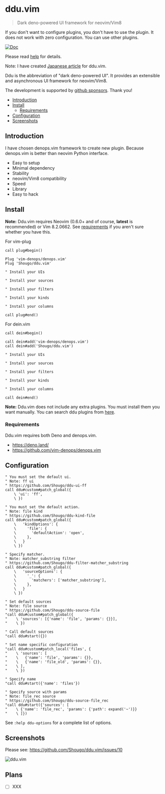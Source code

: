 # ddu.vim

> Dark deno-powered UI framework for neovim/Vim8

If you don't want to configure plugins, you don't have to use the plugin. It
does not work with zero configuration. You can use other plugins.

[![Doc](https://img.shields.io/badge/doc-%3Ah%20ddu-orange.svg)](doc/ddu.txt)

Please read [help](doc/ddu.txt) for details.

Note: I have created
[Japanese article](https://zenn.dev/shougo/articles/ddu-vim-beta) for ddu.vim.

Ddu is the abbreviation of "dark deno-powered UI". It provides an extensible and
asynchronous UI framework for neovim/Vim8.

The development is supported by
[github sponsors](https://github.com/sponsors/Shougo/). Thank you!

<!-- vim-markdown-toc GFM -->

- [Introduction](#introduction)
- [Install](#install)
  - [Requirements](#requirements)
- [Configuration](#configuration)
- [Screenshots](#screenshots)

<!-- vim-markdown-toc -->

## Introduction

I have chosen denops.vim framework to create new plugin. Because denops.vim is
better than neovim Python interface.

- Easy to setup
- Minimal dependency
- Stability
- neovim/Vim8 compatibility
- Speed
- Library
- Easy to hack

## Install

**Note:** Ddu.vim requires Neovim (0.6.0+ and of course, **latest** is
recommended) or Vim 8.2.0662. See [requirements](#requirements) if you aren't
sure whether you have this.

For vim-plug

```viml
call plug#begin()

Plug 'vim-denops/denops.vim'
Plug 'Shougo/ddu.vim'

" Install your UIs

" Install your sources

" Install your filters

" Install your kinds

" Install your columns

call plug#end()
```

For dein.vim

```viml
call dein#begin()

call dein#add('vim-denops/denops.vim')
call dein#add('Shougo/ddu.vim')

" Install your UIs

" Install your sources

" Install your filters

" Install your kinds

" Install your columns

call dein#end()
```

**Note:** Ddu.vim does not include any extra plugins. You must install them you
want manually. You can search ddu plugins from
[here](https://github.com/topics/ddu-vim).

### Requirements

Ddu.vim requires both Deno and denops.vim.

- <https://deno.land/>
- <https://github.com/vim-denops/denops.vim>

## Configuration

```vim
" You must set the default ui.
" Note: ff ui
" https://github.com/Shougo/ddu-ui-ff
call ddu#custom#patch_global({
    \ 'ui': 'ff',
    \ })

" You must set the default action.
" Note: file kind
" https://github.com/Shougo/ddu-kind-file
call ddu#custom#patch_global({
    \   'kindOptions': {
    \     'file': {
    \       'defaultAction': 'open',
    \     },
    \   }
    \ })

" Specify matcher.
" Note: matcher_substring filter
" https://github.com/Shougo/ddu-filter-matcher_substring
call ddu#custom#patch_global({
    \   'sourceOptions': {
    \     '_': {
    \       'matchers': ['matcher_substring'],
    \     },
    \   }
    \ })

" Set default sources
" Note: file source
" https://github.com/Shougo/ddu-source-file
"call ddu#custom#patch_global({
"    \ 'sources': [{'name': 'file', 'params': {}}],
"    \ })

" Call default sources
"call ddu#start({})

" Set name specific configuration
"call ddu#custom#patch_local('files', {
"    \ 'sources': [
"    \   {'name': 'file', 'params': {}},
"    \   {'name': 'file_old', 'params': {}},
"    \ ],
"    \ })

" Specify name
"call ddu#start({'name': 'files'})

" Specify source with params
" Note: file_rec source
" https://github.com/Shougo/ddu-source-file_rec
"call ddu#start({'sources': [
"    \ {'name': 'file_rec', 'params': {'path': expand('~')}}
"    \ ]})
```

See `:help ddu-options` for a complete list of options.

## Screenshots

Please see: https://github.com/Shougo/ddu.vim/issues/10

![ddu.vim](https://user-images.githubusercontent.com/41495/154783539-469f773a-ab05-437e-9827-9cc6d1444f80.png)

## Plans

- [ ] XXX
